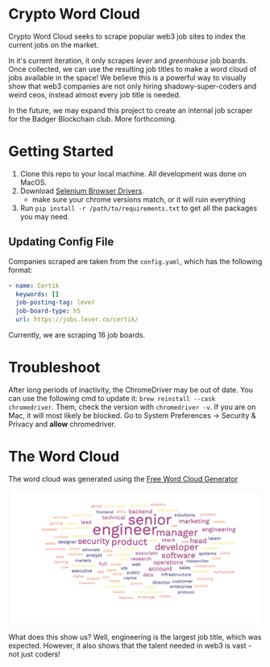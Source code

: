 # Crypto Word Cloud

Crypto Word Cloud seeks to scrape popular web3 job sites to index the current jobs on the market.

In it's current iteration, it only scrapes _lever_ and _greenhouse_ job boards. Once collected, we can use the resulting job titles to make a word cloud of jobs available in the space! We believe this is a powerful way to visually show that web3 companies are not only hiring shadowy-super-coders and weird ceos, instead almost every job title is needed.

In the future, we may expand this project to create an internal job scraper for the Badger Blockchain club. More forthcoming.

# Getting Started

1. Clone this repo to your local machine. All development was done on MacOS.
2. Download [Selenium Browser Drivers](https://www.selenium.dev/documentation/webdriver/getting_started/install_drivers/).
   - make sure your chrome versions match, or it will ruin everything
3. Run `pip install -r /path/to/requirements.txt` to get all the packages you may need.

## Updating Config File

Companies scraped are taken from the `config.yaml`, which has the following format:

```yaml
- name: Certik
  keywords: []
  job-posting-tag: lever
  job-board-type: h5
  url: https://jobs.lever.co/certik/
```

Currently, we are scraping 16 job boards.

# Troubleshoot

After long periods of inactivity, the ChromeDriver may be out of date. You can use the following cmd to update it: `brew reinstall --cask chromedriver`. Them, check the version with `chromedriver -v`. If you are on Mac, it will most likely be blocked. Go to System Preferences -> Security & Privacy and **allow** chromedriver.

# The Word Cloud

The word cloud was generated using the [Free Word Cloud Generator](https://www.freewordcloudgenerator.com/generatewordcloud)

![Alt Text](/WordCloud.png)

What does this show us? Well, engineering is the largest job title, which was expected. However, it also shows that the talent needed in web3 is vast - not just coders!
